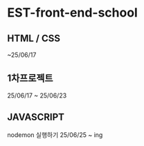 # EST-front-end-school

## HTML / CSS

~25/06/17

## 1차프로젝트

25/06/17 ~ 25/06/23

## JAVASCRIPT

nodemon 실행하기
25/06/25 ~ ing
